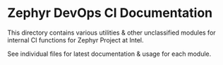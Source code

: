 # Zephyr DevOps CI Documentation

This directory contains various utilities & other unclassified modules for internal CI functions for Zephyr Project at Intel. 

See individual files for latest documentation & usage for each module.
